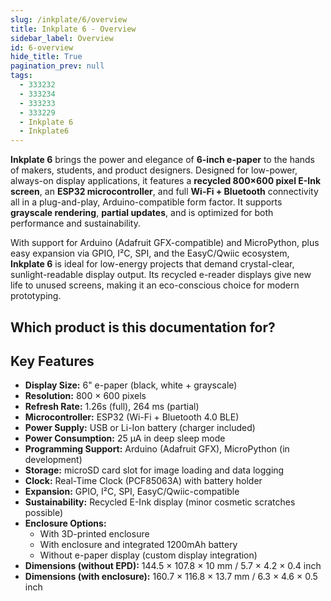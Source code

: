```yaml
---  
slug: /inkplate/6/overview  
title: Inkplate 6 - Overview  
sidebar_label: Overview  
id: 6-overview
hide_title: True  
pagination_prev: null  
tags:
  - 333232
  - 333234
  - 333233
  - 333229
  - Inkplate 6
  - Inkplate6
---
```


<SectionTitle title="Overview" backgroundImage="/img/arduino_bg.jpg" />

**Inkplate 6** brings the power and elegance of **6-inch e-paper** to the hands of makers, students, and product designers. Designed for low-power, always-on display applications, it features a **recycled 800×600 pixel E-Ink screen**, an **ESP32 microcontroller**, and full **Wi-Fi + Bluetooth** connectivity all in a plug-and-play, Arduino-compatible form factor. It supports **grayscale rendering**, **partial updates**, and is optimized for both performance and sustainability.

With support for Arduino (Adafruit GFX-compatible) and MicroPython, plus easy expansion via GPIO, I²C, SPI, and the EasyC/Qwiic ecosystem, **Inkplate 6** is ideal for low-energy projects that demand crystal-clear, sunlight-readable display output. Its recycled e-reader displays give new life to unused screens, making it an eco-conscious choice for modern prototyping.

<CenteredImage src="/img/6/333232.png" alt="Inkplate 6" caption="Inkplate 6 e-paper display board"/>

## Which product is this documentation for?

<QuickLink 
  title="Inkplate 6" 
  description="333232"
  url="https://soldered.com/product/inkplate-6-6-e-paper-board/"
  image="/img/6/333232.png" 
/>

<QuickLink 
  title="Inkplate 6 without e-paper Display" 
  description="333234"
  url="https://soldered.com/product/inkplate-6-6-e-paper-board/"
  image="/img/6/boardonly.png" 
/>

<QuickLink 
  title="Inkplate 6 with e-paper & enclosure" 
  description="333233"
  url="https://soldered.com/product/inkplate-6-6-e-paper-board/"
  image="/img/6/enclosure.png" 
/>

<QuickLink 
  title="Inkplate 6 with e-paper, Enclosure & Battery" 
  description="333229"
  url="https://soldered.com/product/inkplate-6-6-e-paper-board/"
  image="/img/6/ennbat.png" 
/>

## Key Features

- **Display Size:** 6" e-paper (black, white + grayscale)
- **Resolution:** 800 × 600 pixels
- **Refresh Rate:** 1.26s (full), 264 ms (partial)
- **Microcontroller:** ESP32 (Wi-Fi + Bluetooth 4.0 BLE)
- **Power Supply:** USB or Li-Ion battery (charger included)
- **Power Consumption:** 25 µA in deep sleep mode
- **Programming Support:** Arduino (Adafruit GFX), MicroPython (in development)
- **Storage:** microSD card slot for image loading and data logging
- **Clock:** Real-Time Clock (PCF85063A) with battery holder
- **Expansion:** GPIO, I²C, SPI, EasyC/Qwiic-compatible
- **Sustainability:** Recycled E-Ink display (minor cosmetic scratches possible)
- **Enclosure Options:**
  - With 3D-printed enclosure
  - With enclosure and integrated 1200mAh battery
  - Without e-paper display (custom display integration)
- **Dimensions (without EPD):** 144.5 × 107.8 × 10 mm / 5.7 × 4.2 × 0.4 inch
- **Dimensions (with enclosure):** 160.7 × 116.8 × 13.7 mm / 6.3 × 4.6 × 0.5 inch